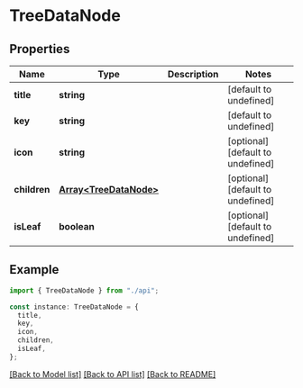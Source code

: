 # TreeDataNode

## Properties

| Name         | Type                                             | Description | Notes                             |
| ------------ | ------------------------------------------------ | ----------- | --------------------------------- |
| **title**    | **string**                                       |             | [default to undefined]            |
| **key**      | **string**                                       |             | [default to undefined]            |
| **icon**     | **string**                                       |             | [optional] [default to undefined] |
| **children** | [**Array&lt;TreeDataNode&gt;**](TreeDataNode.md) |             | [optional] [default to undefined] |
| **isLeaf**   | **boolean**                                      |             | [optional] [default to undefined] |

## Example

```typescript
import { TreeDataNode } from "./api";

const instance: TreeDataNode = {
  title,
  key,
  icon,
  children,
  isLeaf,
};
```

[[Back to Model list]](../README.md#documentation-for-models) [[Back to API list]](../README.md#documentation-for-api-endpoints) [[Back to README]](../README.md)
